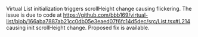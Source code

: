Virtual List initialization triggers scrollHeight change causing flickering. The issue is due to code at <https://github.com/bbb169/virtual-list/blob/166aba7887ab21cc0db05e3eaed07f6fc14d5dec/src/List.tsx#L214> causing init scrollHeight change. Proposed fix is available.
